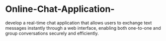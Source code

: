 # Online-Chat-Application-
develop a real-time chat application that allows users to exchange text messages instantly  through a web interface, enabling both one-to-one and group conversations securely and efficiently.
